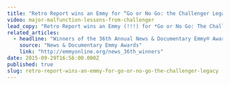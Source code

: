 ```yaml
---
title: "Retro Report wins an Emmy for “Go or No Go: the Challenger Legacy*"
video: major-malfunction-lessons-from-challenger
lead_copy: "Retro Report wins an Emmy (!!!) for *Go or No Go: The Challenger Legacy* which examines the shuttle explosion and the general nature of calamity"
related_articles:
  - headline: "Winners of the 36th Annual News & Documentary Emmy® Awards"
    source: "News & Documentary Emmy Awards"
    link: "http://emmyonline.org/news_36th_winners"
date: 2015-09-29T16:56:00.000Z
published: true
slug: retro-report-wins-an-emmy-for-go-or-no-go-the-challenger-legacy
---
```


